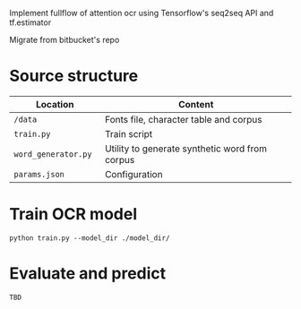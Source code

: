 Implement fullflow of attention ocr using Tensorflow's seq2seq API and tf.estimator

Migrate from bitbucket's repo

# Source structure

| Location             |  Content                                   |
|----------------------|--------------------------------------------|
| `/data`              | Fonts file, character table and corpus     |
| `train.py        `   | Train script                               |
| `word_generator.py ` | Utility to generate synthetic word from corpus |
| `params.json ` | Configuration |

# Train OCR model
```
python train.py --model_dir ./model_dir/
```
# Evaluate and predict
```
TBD
```
